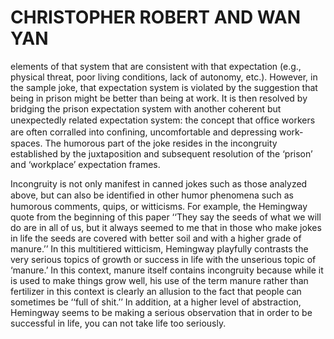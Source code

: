 # CHRISTOPHER ROBERT AND WAN YAN

elements of that system that are consistent with that expectation (e.g., physical threat, poor living conditions, lack of autonomy, etc.). However, in the sample joke, that expectation system is violated by the suggestion that being in prison might be better than being at work. It is then resolved by bridging the prison expectation system with another coherent but unexpectedly related expectation system: the concept that ofﬁce workers are often corralled into conﬁning, uncomfortable and depressing work- spaces. The humorous part of the joke resides in the incongruity established by the juxtaposition and subsequent resolution of the ‘prison’ and ‘workplace’ expectation frames.

Incongruity is not only manifest in canned jokes such as those analyzed above, but can also be identiﬁed in other humor phenomena such as humorous comments, quips, or witticisms. For example, the Hemingway quote from the beginning of this paper ‘‘They say the seeds of what we will do are in all of us, but it always seemed to me that in those who make jokes in life the seeds are covered with better soil and with a higher grade of manure.’’ In this multitiered witticism, Hemingway playfully contrasts the very serious topics of growth or success in life with the unserious topic of ‘manure.’ In this context, manure itself contains incongruity because while it is used to make things grow well, his use of the term manure rather than fertilizer in this context is clearly an allusion to the fact that people can sometimes be ‘‘full of shit.’’ In addition, at a higher level of abstraction, Hemingway seems to be making a serious observation that in order to be successful in life, you can not take life too seriously.